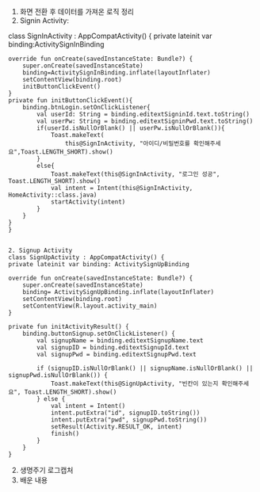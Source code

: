 1. 화면 전환 후 데이터를 가져온 로직 정리
1. Signin Activity:

class SignInActivity : AppCompatActivity() {
    private lateinit var binding:ActivitySignInBinding

    override fun onCreate(savedInstanceState: Bundle?) {
        super.onCreate(savedInstanceState)
        binding=ActivitySignInBinding.inflate(layoutInflater)
        setContentView(binding.root)
        initButtonClickEvent()
    }
    private fun initButtonClickEvent(){
        binding.btnLogin.setOnClickListener{
            val userId: String = binding.editextSigninId.text.toString()
            val userPw: String = binding.editextSigninPwd.text.toString()
            if(userId.isNullOrBlank() || userPw.isNullOrBlank()){
                Toast.makeText(
                    this@SignInActivity, "아이디/비밀번호를 확인해주세요",Toast.LENGTH_SHORT).show()
            }
            else{
                Toast.makeText(this@SignInActivity, "로그인 성공", Toast.LENGTH_SHORT).show()
                val intent = Intent(this@SignInActivity, HomeActivity::class.java)
                startActivity(intent)
            }
        }
    }
    }

    
    2. Signup Activity
    class SignUpActivity : AppCompatActivity() {
    private lateinit var binding: ActivitySignUpBinding

    override fun onCreate(savedInstanceState: Bundle?) {
        super.onCreate(savedInstanceState)
        binding= ActivitySignUpBinding.inflate(layoutInflater)
        setContentView(binding.root)
        setContentView(R.layout.activity_main)
    }

    private fun initActivityResult() {
        binding.buttonSignup.setOnClickListener() {
            val signupName = binding.editextSignupName.text
            val signupID = binding.editextSignupId.text
            val signupPwd = binding.editextSignupPwd.text

            if (signupID.isNullOrBlank() || signupName.isNullOrBlank() || signupPwd.isNullOrBlank()) {
                Toast.makeText(this@SignUpActivity, "빈칸이 있는지 확인해주세요", Toast.LENGTH_SHORT).show()
            } else {
                val intent = Intent()
                intent.putExtra("id", signupID.toString())
                intent.putExtra("pwd", signupPwd.toString())
                setResult(Activity.RESULT_OK, intent)
                finish()
            }
        }
    }
    
   2. 생명주기 로그캡처
   3. 배운 내용
    
